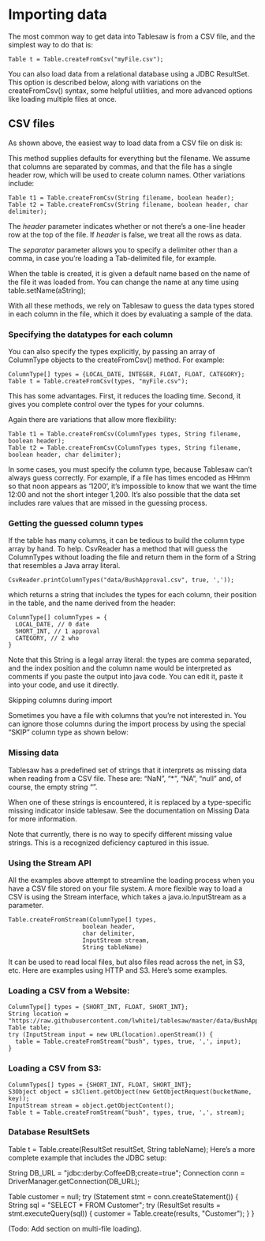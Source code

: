 Importing data
==============

The most common way to get data into Tablesaw is from a CSV file, and the simplest way to do that is:

    Table t = Table.createFromCsv("myFile.csv");

You can also load data from a relational database using a JDBC ResultSet. This option is described below, along with variations on the createFromCsv() syntax, some helpful utilities, and more advanced options like loading multiple files at once.

## CSV files

As shown above, the easiest way to load data from a CSV file on disk is:

This method supplies defaults for everything but the filename. We assume that columns are separated by commas, and that the file has a single header row, which will be used to create column names. Other variations include:

    Table t1 = Table.createFromCsv(String filename, boolean header);
    Table t2 = Table.createFromCsv(String filename, boolean header, char delimiter);

The *header* parameter indicates whether or not there’s a one-line header row at the top of the file. If *header* is false, we treat all the rows as data.

The *separator* parameter allows you to specify a delimiter other than a comma, in case you’re loading a Tab-delimited file, for example.

When the table is created, it is given a default name based on the name of the file it was loaded from. You can change the name at any time using table.setName(aString);

With all these methods, we rely on Tablesaw to guess the data types stored in each column in the file, which it does by evaluating a sample of the data.

### Specifying the datatypes for each column

You can also specify the types explicitly, by passing an array of ColumnType objects to the createFromCsv() method. For example:

    ColumnType[] types = {LOCAL_DATE, INTEGER, FLOAT, FLOAT, CATEGORY};
    Table t = Table.createFromCsv(types, "myFile.csv");
    
This has some advantages. First, it reduces the loading time. Second, it gives you complete control over the types for your columns.

Again there are variations that allow more flexibility:

    Table t1 = Table.createFromCsv(ColumnTypes types, String filename, boolean header);
    Table t2 = Table.createFromCsv(ColumnTypes types, String filename, boolean header, char delimiter);

In some cases, you must specify the column type, because Tablesaw can’t always guess correctly. For example, if a file has times encoded as HHmm so that noon appears as ‘1200’, it’s impossible to know that we want the time 12:00 and not the short integer 1,200. It’s also possible that the data set includes rare values that are missed in the guessing process.

### Getting the guessed column types

If the table has many columns, it can be tedious to build the column type array by hand. To help. CsvReader has a method that will guess the ColumnTypes without loading the file and return them in the form of a String that resembles a Java array literal.

    CsvReader.printColumnTypes("data/BushApproval.csv", true, ','));

which returns a string that includes the types for each column, their position in the  table, and the name derived from the header:

    ColumnType[] columnTypes = {
      LOCAL_DATE, // 0 date 
      SHORT_INT, // 1 approval 
      CATEGORY, // 2 who 
    }
Note that this String is a legal array literal: the types are comma separated, and the index position and the column name would be interpreted as comments if you paste the output into java code. You can edit it, paste it into your code, and use it directly.

Skipping columns during import

Sometimes you have a file with columns that you’re not interested in. You can ignore those columns during the import process by using the special “SKIP” column type as shown below:

### Missing data

Tablesaw has a predefined set of strings that it interprets as missing data when reading from a CSV file. These are: “NaN”,  “*”, “NA”, “null” and, of course, the empty string “”.

When one of these strings is encountered, it is replaced by a type-specific missing indicator inside tablesaw.  See the documentation on Missing Data for more information.

Note that currently, there is no way to specify different missing value strings. This is a recognized deficiency captured in this issue.

### Using the Stream API

All the examples above attempt to streamline the loading process when you have a CSV file stored on your file system. A more flexible way to load a CSV is using the Stream interface, which takes a java.io.InputStream as a parameter.

    Table.createFromStream(ColumnType[] types,
                         boolean header, 
                         char delimiter, 
                         InputStream stream,
                         String tableName)

It can be used to read local files, but also files read across the net, in S3, etc. Here are examples using HTTP and S3. Here’s some examples.

### Loading a CSV from a Website:

    ColumnType[] types = {SHORT_INT, FLOAT, SHORT_INT};
    String location = "https://raw.githubusercontent.com/lwhite1/tablesaw/master/data/BushApproval.csv";
    Table table;
    try (InputStream input = new URL(location).openStream()) {
      table = Table.createFromStream("bush", types, true, ',', input);
    }

### Loading a CSV from S3:

    ColumnTypes[] types = {SHORT_INT, FLOAT, SHORT_INT};
    S3Object object = s3Client.getObject(new GetObjectRequest(bucketName, key));
    InputStream stream = object.getObjectContent();
    Table t = Table.createFromStream("bush", types, true, ',', stream);

### Database ResultSets

Table t = Table.create(ResultSet resultSet, String tableName);
Here’s a more complete example that  includes the JDBC setup:

String DB_URL = "jdbc:derby:CoffeeDB;create=true";
Connection conn = DriverManager.getConnection(DB_URL);

Table customer = null; 
try (Statement stmt = conn.createStatement()) {
  String sql = "SELECT * FROM Customer";
  try (ResultSet results = stmt.executeQuery(sql)) {
    customer = Table.create(results, "Customer");
  }
}
 

(Todo: Add section on multi-file loading).

 
